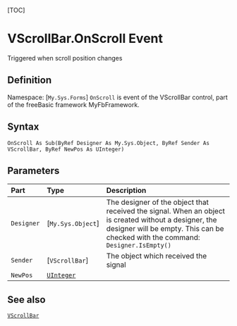 [TOC]
# VScrollBar.OnScroll Event
Triggered when scroll position changes
## Definition
Namespace: [`My.Sys.Forms`]
`OnScroll` is event of the VScrollBar control, part of the freeBasic framework MyFbFramework.
## Syntax
```freeBasic
OnScroll As Sub(ByRef Designer As My.Sys.Object, ByRef Sender As VScrollBar, ByRef NewPos As UInteger)
```

## Parameters

|Part|Type|Description|
| :------------ | :------------ | :------------ |
|`Designer`|[`My.Sys.Object`]|The designer of the object that received the signal. When an object is created without a designer, the designer will be empty. This can be checked with the command: `Designer.IsEmpty()`|
|`Sender`|[`VScrollBar`]|The object which received the signal|
|`NewPos`|[`UInteger`]("https://www.freebasic.net/wiki/KeyPgUInteger")||

## See also
[`VScrollBar`](VScrollBar.md)
